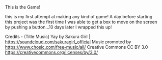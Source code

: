 This is the Game!

this is my first attempt at making any kind of game! A day before starting this project was the first time I was able to get a box to move on the screen by pushing a button...10 days later I wrapped this up!

Credits -
(Title Music)
Yay by Sakura Girl | https://soundcloud.com/sakuragirl_official
Music promoted by https://www.chosic.com/free-music/all/
Creative Commons CC BY 3.0
https://creativecommons.org/licenses/by/3.0/
